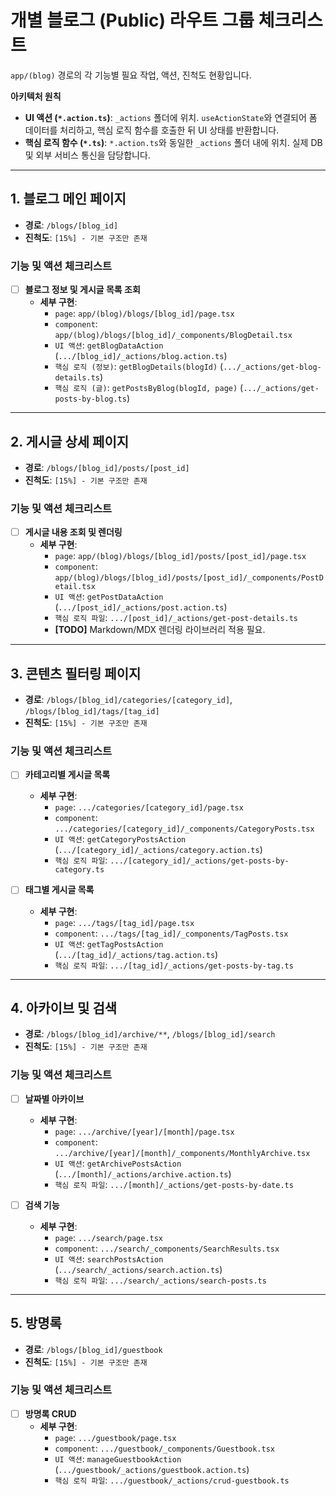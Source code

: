 # 개별 블로그 (Public) 라우트 그룹 체크리스트

`app/(blog)` 경로의 각 기능별 필요 작업, 액션, 진척도 현황입니다.

**아키텍처 원칙**
-   **UI 액션 (`*.action.ts`)**: `_actions` 폴더에 위치. `useActionState`와 연결되어 폼 데이터를 처리하고, 핵심 로직 함수를 호출한 뒤 UI 상태를 반환합니다.
-   **핵심 로직 함수 (`*.ts`)**: `*.action.ts`와 동일한 `_actions` 폴더 내에 위치. 실제 DB 및 외부 서비스 통신을 담당합니다.

---

## 1. 블로그 메인 페이지

-   **경로**: `/blogs/[blog_id]`
-   **진척도**: `[15%] - 기본 구조만 존재`

### 기능 및 액션 체크리스트

-   [ ] **블로그 정보 및 게시글 목록 조회**
    -   **세부 구현**:
        -   `page`: `app/(blog)/blogs/[blog_id]/page.tsx`
        -   `component`: `app/(blog)/blogs/[blog_id]/_components/BlogDetail.tsx`
        -   `UI 액션`: `getBlogDataAction` (`.../[blog_id]/_actions/blog.action.ts`)
        -   `핵심 로직 (정보)`: `getBlogDetails(blogId)` (`.../_actions/get-blog-details.ts`)
        -   `핵심 로직 (글)`: `getPostsByBlog(blogId, page)` (`.../_actions/get-posts-by-blog.ts`)

---

## 2. 게시글 상세 페이지

-   **경로**: `/blogs/[blog_id]/posts/[post_id]`
-   **진척도**: `[15%] - 기본 구조만 존재`

### 기능 및 액션 체크리스트

-   [ ] **게시글 내용 조회 및 렌더링**
    -   **세부 구현**:
        -   `page`: `app/(blog)/blogs/[blog_id]/posts/[post_id]/page.tsx`
        -   `component`: `app/(blog)/blogs/[blog_id]/posts/[post_id]/_components/PostDetail.tsx`
        -   `UI 액션`: `getPostDataAction` (`.../[post_id]/_actions/post.action.ts`)
        -   `핵심 로직 파일`: `.../[post_id]/_actions/get-post-details.ts`
        -   **[TODO]** Markdown/MDX 렌더링 라이브러리 적용 필요.

---

## 3. 콘텐츠 필터링 페이지

-   **경로**: `/blogs/[blog_id]/categories/[category_id]`, `/blogs/[blog_id]/tags/[tag_id]`
-   **진척도**: `[15%] - 기본 구조만 존재`

### 기능 및 액션 체크리스트

-   [ ] **카테고리별 게시글 목록**
    -   **세부 구현**:
        -   `page`: `.../categories/[category_id]/page.tsx`
        -   `component`: `.../categories/[category_id]/_components/CategoryPosts.tsx`
        -   `UI 액션`: `getCategoryPostsAction` (`.../[category_id]/_actions/category.action.ts`)
        -   `핵심 로직 파일`: `.../[category_id]/_actions/get-posts-by-category.ts`

-   [ ] **태그별 게시글 목록**
    -   **세부 구현**:
        -   `page`: `.../tags/[tag_id]/page.tsx`
        -   `component`: `.../tags/[tag_id]/_components/TagPosts.tsx`
        -   `UI 액션`: `getTagPostsAction` (`.../[tag_id]/_actions/tag.action.ts`)
        -   `핵심 로직 파일`: `.../[tag_id]/_actions/get-posts-by-tag.ts`

---

## 4. 아카이브 및 검색

-   **경로**: `/blogs/[blog_id]/archive/**`, `/blogs/[blog_id]/search`
-   **진척도**: `[15%] - 기본 구조만 존재`

### 기능 및 액션 체크리스트

-   [ ] **날짜별 아카이브**
    -   **세부 구현**:
        -   `page`: `.../archive/[year]/[month]/page.tsx`
        -   `component`: `.../archive/[year]/[month]/_components/MonthlyArchive.tsx`
        -   `UI 액션`: `getArchivePostsAction` (`.../[month]/_actions/archive.action.ts`)
        -   `핵심 로직 파일`: `.../[month]/_actions/get-posts-by-date.ts`

-   [ ] **검색 기능**
    -   **세부 구현**:
        -   `page`: `.../search/page.tsx`
        -   `component`: `.../search/_components/SearchResults.tsx`
        -   `UI 액션`: `searchPostsAction` (`.../search/_actions/search.action.ts`)
        -   `핵심 로직 파일`: `.../search/_actions/search-posts.ts`

---

## 5. 방명록

-   **경로**: `/blogs/[blog_id]/guestbook`
-   **진척도**: `[15%] - 기본 구조만 존재`

### 기능 및 액션 체크리스트

-   [ ] **방명록 CRUD**
    -   **세부 구현**:
        -   `page`: `.../guestbook/page.tsx`
        -   `component`: `.../guestbook/_components/Guestbook.tsx`
        -   `UI 액션`: `manageGuestbookAction` (`.../guestbook/_actions/guestbook.action.ts`)
        -   `핵심 로직 파일`: `.../guestbook/_actions/crud-guestbook.ts`

